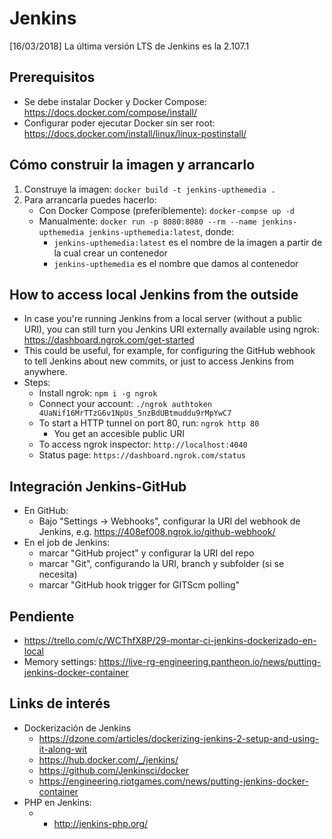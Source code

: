 # Jenkins
[16/03/2018] La última versión LTS de Jenkins es la 2.107.1

## Prerequisitos
* Se debe instalar Docker y Docker Compose: https://docs.docker.com/compose/install/
* Configurar poder ejecutar Docker sin ser root: https://docs.docker.com/install/linux/linux-postinstall/


## Cómo construir la imagen y arrancarlo
1. Construye la imagen: `docker build -t jenkins-upthemedia .`
2. Para arrancarla puedes hacerlo:
    * Con Docker Compose (preferiblemente): `docker-compse up -d`
    * Manualmente: `docker run -p 8080:8080 --rm --name jenkins-upthemedia jenkins-upthemedia:latest`, donde:
        * `jenkins-upthemedia:latest` es el nombre de la imagen a partir de la cual crear un contenedor
        * `jenkins-upthemedia` es el nombre que damos al contenedor


## How to access local Jenkins from the outside
* In case you're running Jenkins from a local server (without a public URI), you can still turn you Jenkins URI externally available using ngrok:
https://dashboard.ngrok.com/get-started
* This could be useful, for example, for configuring the GitHub webhook to tell Jenkins about new commits, or just to access Jenkins from anywhere.
* Steps:
    * Install ngrok:        `npm i -g ngrok`
    * Connect your account: `./ngrok authtoken 4UaNif16MrTTzG6v1NpUs_5nzBdUBtmuddu9rMpYwC7`
    * To start a HTTP tunnel on port 80, run: `ngrok http 80`
        * You get an accesible public URI
    * To access ngrok inspector: `http://localhost:4040`
    * Status page: `https://dashboard.ngrok.com/status`


## Integración Jenkins-GitHub
* En GitHub:
    * Bajo "Settings -> Webhooks", configurar la URI del webhook de Jenkins, e.g. https://408ef008.ngrok.io/github-webhook/
* En el job de Jenkins:
    * marcar "GitHub project" y configurar la URI del repo
    * marcar "Git", configurando la URI, branch y subfolder (si se necesita)
    * marcar "GitHub hook trigger for GITScm polling"

## Pendiente
* https://trello.com/c/WCThfX8P/29-montar-ci-jenkins-dockerizado-en-local
* Memory settings: https://live-rg-engineering.pantheon.io/news/putting-jenkins-docker-container

## Links de interés
* Dockerización de Jenkins
    * https://dzone.com/articles/dockerizing-jenkins-2-setup-and-using-it-along-wit
    * https://hub.docker.com/_/jenkins/
    * https://github.com/Jenkinsci/docker
    * https://engineering.riotgames.com/news/putting-jenkins-docker-container
* PHP en Jenkins:
    * * http://jenkins-php.org/